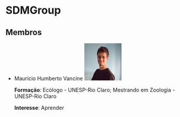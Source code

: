 # SDMGroup

## Membros 

- Maurício Humberto Vancine <img src="https://github.com/LEEClab/SDMGroup/blob/master/members/mau.jpg" width="100" height="100">

  **Formação**: Ecólogo - UNESP-Rio Claro; Mestrando em Zoologia - UNESP-Rio Claro
  
  **Interesse**: Aprender
